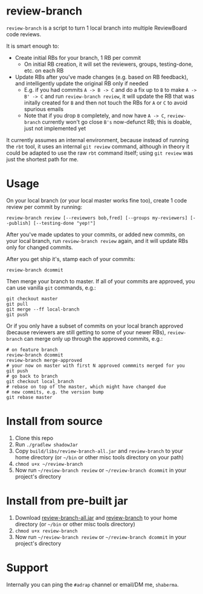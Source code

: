 
review-branch
=============

`review-branch` is a script to turn 1 local branch into multiple ReviewBoard code reviews.

It is smart enough to:

* Create initial RBs for your branch, 1 RB per commit
  * On initial RB creation, it will set the reviewers, groups, testing-done, etc. on each RB
* Update RBs after you've made changes (e.g. based on RB feedback), and intelligently update the original RB only if needed
  * E.g. if you had commits `A -> B -> C` and do a fix up to `B` to make `A -> B' -> C` and run `review-branch review`, it will update the RB that was initally created for `B` and then not touch the RBs for `A` or `C` to avoid spurious emails
  * Note that if you drop `B` completely, and now have `A -> C`, `review-branch` currently won't go close `B's` now-defunct RB; this is doable, just not implemented yet

It currently assumes an internal environment, because instead of running the `rbt` tool, it uses an internal `git review` command, although in theory it could be adapted to use the raw `rbt` command itself; using `git review` was just the shortest path for me.

Usage
=====

On your local branch (or your local master works fine too), create 1 code review per commit by running:

    review-branch review [--reviewers bob,fred] [--groups my-reviewers] [--publish] [--testing-done "yep!"]

After you've made updates to your commits, or added new commits, on your local branch, run `review-branch review` again, and it will update RBs only for changed commits.

After you get ship it's, stamp each of your commits:

    review-branch dcommit

Then merge your branch to master. If all of your commits are approved, you can use vanilla `git` commands, e.g.:

    git checkout master
    git pull
    git merge --ff local-branch
    git push

Or if you only have a subset of commits on your local branch approved (because reviewers are still getting to some of your newer RBs), `review-branch` can merge only up through the approved commits, e.g.:

    # on feature branch
    review-branch dcommit
    review-branch merge-approved
    # your now on master with first N approved commmits merged for you
    git push
    # go back to branch
    git checkout local_branch
    # rebase on top of the master, which might have changed due
    # new commits, e.g. the version bump
    git rebase master

Install from source
===================

1. Clone this repo
2. Run `./gradlew shadowJar`
3. Copy `build/libs/review-branch-all.jar` and `review-branch` to your home directory (or `~/bin` or other misc tools directory on your path)
4. `chmod u+x ~/review-branch`
5. Now run `~/review-branch review` or `~/review-branch dcommit` in your project's directory

Install from pre-built jar
==========================

1. Download [review-branch-all.jar](http://repo.joist.ws/review-branch-all.jar) and [review-branch](http://repo.joist.ws/review-branch) to your home directory (or `~/bin` or other misc tools directory)
2. `chmod u+x review-branch`
3. Now run `~/review-branch review` or `~/review-branch dcommit` in your project's directory

Support
=======

Internally you can ping the `#adrap` channel or email/DM me, `shaberma`.

